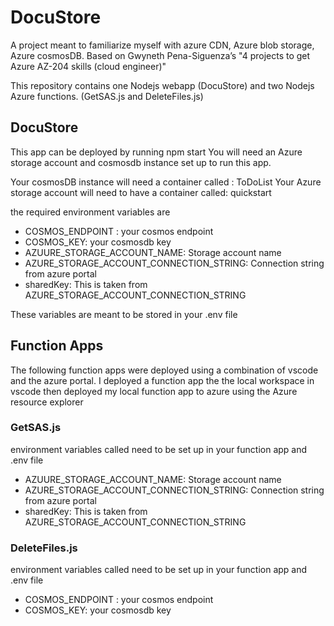 # DocuStore

A project meant to familiarize myself with azure CDN, Azure blob storage, Azure cosmosDB. Based on Gwyneth  Pena-Siguenza’s  "4 projects to get Azure AZ-204 skills (cloud engineer)"

This repository contains one Nodejs webapp (DocuStore) and two Nodejs Azure functions. (GetSAS.js and DeleteFiles.js)

## DocuStore

This app can be deployed by running npm start
You will need an Azure storage account and cosmosdb instance set up to run this app.

  Your cosmosDB instance will need a container called : ToDoList
  Your Azure storage account will need to have a container called: quickstart

the required environment variables are

  - COSMOS_ENDPOINT : your cosmos endpoint
  - COSMOS_KEY: your cosmosdb key
  - AZUURE_STORAGE_ACCOUNT_NAME: Storage account name
  - AZURE_STORAGE_ACCOUNT_CONNECTION_STRING:  Connection string from azure portal
  - sharedKey: This is taken from AZURE_STORAGE_ACCOUNT_CONNECTION_STRING

These variables are meant to be stored in your .env file

## Function Apps

The following function apps were deployed using a combination of vscode and the azure portal.
I deployed a function app the the local workspace in vscode then deployed my local function app to azure using the Azure resource explorer

### GetSAS.js

environment variables called need to be set up in your function app and .env file  

  - AZUURE_STORAGE_ACCOUNT_NAME: Storage account name
  - AZURE_STORAGE_ACCOUNT_CONNECTION_STRING:  Connection string from azure portal
  - sharedKey: This is taken from AZURE_STORAGE_ACCOUNT_CONNECTION_STRING

### DeleteFiles.js

environment variables called need to be set up in your function app and .env file  

  - COSMOS_ENDPOINT : your cosmos endpoint
  - COSMOS_KEY: your cosmosdb key



